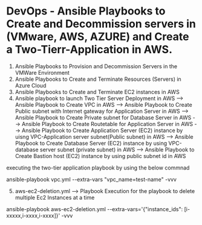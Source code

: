 # DevOps - Ansible Playbooks to Create and Decommission servers in (VMware, AWS, AZURE) and Create a Two-Tierr-Application in AWS.

1. Ansible Playbooks to Provision and Decommission Servers in the VMWare Environment 
2. Ansible Playbooks to Create and Terminate Resources (Servers) in Azure Cloud 
3. Ansible Playbooks to Create and Terminate  EC2 instances in AWS     
4. Ansible playbook to launch Two Tier Server Deployment in AWS 
  --> Ansible Playbook to Create VPC in AWS
  --> Ansible Playbook to Create Public subnet with Internet gateway for Application Server in AWS
  --> Ansible Playbook to Create Private subnet for Database Server in AWS
  --> Ansible Playbook to Create Routetable for Application Server in AWS
  --> Ansible Playbook to Create Application Server (EC2) instance by uisng VPC-Application server subnet(Public subnet) in AWS
  --> Ansible Playbook to Create Database Server (EC2) instance by using VPC-database server subnet (private subnet) in AWS
  --> Ansible Playbook to Create Bastion host (EC2) instance by using public subnet id  in AWS 

executing the two-tier application playbook by using the below commnad

ansible-playbook vpc.yml --extra-vars "vpc_name=test-name" -vvv

5. aws-ec2-deletion.yml --> Playbook Execution for the playbook to delete multiple Ec2 Instances at a time

ansible-playbook aws-ec2-deletion.yml --extra-vars='{"instance_ids": [i-xxxxx,i-xxxx,i-xxxx]}' -vvv

